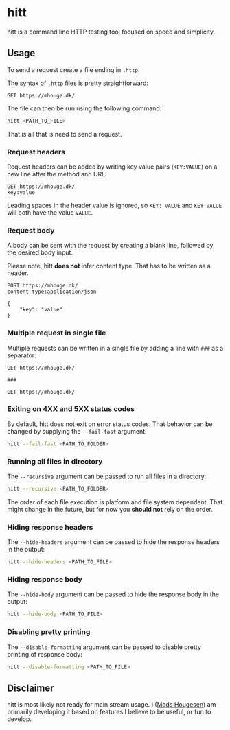 # hitt

hitt is a command line HTTP testing tool focused on speed and simplicity.

## Usage

To send a request create a file ending in `.http`.

The syntax of `.http` files is pretty straightforward:

```text
GET https://mhouge.dk/
```

The file can then be run using the following command:

```sh
hitt <PATH_TO_FILE>
```

That is all that is need to send a request.

### Request headers

Request headers can be added by writing key value pairs (`KEY:VALUE`) on a new line after the method and URL:

```text
GET https://mhouge.dk/
key:value
```

Leading spaces in the header value is ignored, so `KEY: VALUE` and `KEY:VALUE` will both have the value `VALUE`.

### Request body

A body can be sent with the request by creating a blank line, followed by the desired body input.

Please note, hitt **does not** infer content type. That has to be written as a header.

```text
POST https://mhouge.dk/
content-type:application/json

{
    "key": "value"
}
```

### Multiple request in single file

Multiple requests can be written in a single file by adding a line with `###` as a separator:

```text
GET https://mhouge.dk/

###

GET https://mhouge.dk/
```

### Exiting on 4XX and 5XX status codes

By default, hitt does not exit on error status codes. That behavior can be changed by supplying the `--fail-fast` argument.

```sh
hitt --fail-fast <PATH_TO_FOLDER>
```

### Running all files in directory

The `--recursive` argument can be passed to run all files in a directory:

```sh
hitt --recursive <PATH_TO_FOLDER>
```

The order of each file execution is platform and file system dependent. That might change in the future, but for now you **should not** rely on the order.

### Hiding response headers

The `--hide-headers` argument can be passed to hide the response headers in the output:

```sh
hitt --hide-headers <PATH_TO_FILE>
```

### Hiding response body

The `--hide-body` argument can be passed to hide the response body in the output:

```sh
hitt --hide-body <PATH_TO_FILE>
```

### Disabling pretty printing

The `--disable-formatting` argument can be passed to disable pretty printing of response body:

```sh
hitt --disable-formatting <PATH_TO_FILE>
```

## Disclaimer

hitt is most likely not ready for main stream usage. I ([Mads Hougesen](https://mhouge.dk)) am primarily developing it based on features I believe to be useful, or fun to develop.
